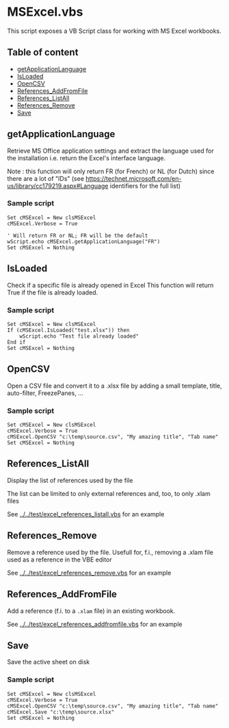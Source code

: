 # MSExcel.vbs

This script exposes a VB Script class for working with MS Excel workbooks.

## Table of content

- [getApplicationLanguage](#getapplicationlanguage)
- [IsLoaded](#isloaded)
- [OpenCSV](#opencsv)
- [References_AddFromFile](#references_addfromfile)
- [References_ListAll](#references_listall)
- [References_Remove](#references_remove)
- [Save](#save)

## getApplicationLanguage

Retrieve MS Office application settings and extract the language used for the installation i.e. return the Excel's interface language.

Note : this function will only return FR (for French) or NL (for Dutch) since there are a lot of "IDs" (see https://technet.microsoft.com/en-us/library/cc179219.aspx#Language identifiers for the full list)

### Sample script

```vbnet
Set cMSExcel = New clsMSExcel
cMSExcel.Verbose = True

' Will return FR or NL; FR will be the default
wScript.echo cMSExcel.getApplicationLanguage("FR")
Set cMSExcel = Nothing
```

## IsLoaded

Check if a specific file is already opened in Excel
This function will return True if the file is already loaded.

### Sample script

```vbnet
Set cMSExcel = New clsMSExcel
If (cMSExcel.IsLoaded("test.xlsx")) then
	wScript.echo "Test file already loaded"
End if
Set cMSExcel = Nothing
```

## OpenCSV

Open a CSV file and convert it to a .xlsx file by adding a small template, title, auto-filter, FreezePanes, ...

### Sample script

```vbnet
Set cMSExcel = New clsMSExcel
cMSExcel.Verbose = True
cMSExcel.OpenCSV "c:\temp\source.csv", "My amazing title", "Tab name"
Set cMSExcel = Nothing
```

## References_ListAll

Display the list of references used by the file

The list can be limited to only external references and, too, to only .xlam files

See [../../test/excel_references_listall.vbs](../../test/excel_references_listall.vbs) for an example

## References_Remove

Remove a reference used by the file. Usefull for, f.i., removing a .xlam file used as a reference in the VBE editor

See [../../test/excel_references_remove.vbs](../../test/excel_references_remove.vbs) for an example

## References_AddFromFile

Add a reference (f.i. to a `.xlam` file) in an existing workbook.

See [../../test/excel_references_addfromfile.vbs](../../test/excel_references_addfromfile.vbs) for an example

## Save

Save the active sheet on disk

### Sample script

```vbnet
Set cMSExcel = New clsMSExcel
cMSExcel.Verbose = True
cMSExcel.OpenCSV "c:\temp\source.csv", "My amazing title", "Tab name"
cMSExcel.Save "c:\temp\source.xlsx"
Set cMSExcel = Nothing
```
